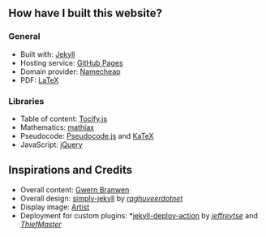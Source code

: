 ## How have I built this website?

### General

* Built with: [Jekyll](https://jekyllrb.com/)
* Hosting service: [GitHub Pages](https://pages.github.com/)
* Domain provider: [Namecheap](https://www.namecheap.com/)
* PDF: [LaTeX](https://en.wikibooks.org/wiki/LaTeX)

### Libraries

* Table of content: [Tocify.js](http://gregfranko.com/jquery.tocify.js/)
* Mathematics: [mathjax](https://www.mathjax.org/)
* Pseudocode: [Pseudocode.js](http://www.tatetian.io/pseudocode.js/) and [KaTeX](https://katex.org/)
* JavaScript: [jQuery](https://jquery.com/)

## Inspirations and Credits

* Overall content: [Gwern Branwen](https://www.gwern.net/index)
* Overall design: [simply-jekyll](https://github.com/raghuveerdotnet/simply-jekyll) by *[raghuveerdotnet](https://github.com/raghuveerdotnet)*
* Display image: [Artist](https://steamcommunity.com/id/r4tb0y)
* Deployment for custom plugins: *[jekyll-deploy-action](https://github.com/jeffreytse/jekyll-deploy-action) by *[jeffreytse](https://github.com/jeffreytse)* and *[ThiefMaster](https://github.com/ThiefMaster)*
